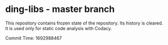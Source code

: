 # ding-libs - master branch

This repository contains frozen state of the repository.
Its history is cleared. It is used only for static code
analysis with Codacy.

Commit Time: 1692988467